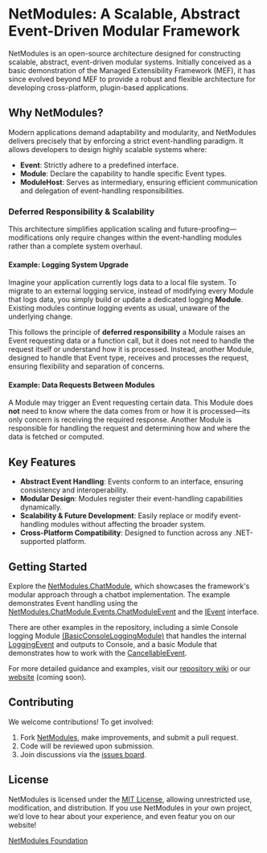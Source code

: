 # NetModules: A Scalable, Abstract Event-Driven Modular Framework

NetModules is an open-source architecture designed for constructing scalable, abstract, event-driven modular systems. Initially conceived as a basic demonstration of the Managed Extensibility Framework (MEF), it has since evolved beyond MEF to provide a robust and flexible architecture for developing cross-platform, plugin-based applications.

## Why NetModules?

Modern applications demand adaptability and modularity, and NetModules delivers precisely that by enforcing a strict event-handling paradigm. It allows developers to design highly scalable systems where:

- **Event**: Strictly adhere to a predefined interface.
- **Module**: Declare the capability to handle specific Event types.
- **ModuleHost**: Serves as intermediary, ensuring efficient communication and delegation of event-handling responsibilities.

### Deferred Responsibility & Scalability

This architecture simplifies application scaling and future-proofing—modifications only require changes within the event-handling modules rather than a complete system overhaul.

#### Example: Logging System Upgrade

Imagine your application currently logs data to a local file system. To migrate to an external logging service, instead of modifying every Module that logs data, you simply build or update a dedicated logging **Module**. Existing modules continue logging events as usual, unaware of the underlying change.

This follows the principle of **deferred responsibility** a Module raises an Event requesting data or a function call, but it does not need to handle the request itself or understand how it is processed. Instead, another Module, designed to handle that Event type, receives and processes the request, ensuring flexibility and separation of concerns.

#### Example: Data Requests Between Modules

A Module may trigger an Event requesting certain data. This Module does **not** need to know where the data comes from or how it is processed—its only concern is receiving the required response. Another Module is responsible for handling the request and determining how and where the data is fetched or computed.

## Key Features

- **Abstract Event Handling**: Events conform to an interface, ensuring consistency and interoperability.
- **Modular Design**: Modules register their event-handling capabilities dynamically.
- **Scalability & Future Development**: Easily replace or modify event-handling modules without affecting the broader system.
- **Cross-Platform Compatibility**: Designed to function across any .NET-supported platform.

## Getting Started

Explore the [NetModules.ChatModule](https://github.com/netmodules/netmodules/tree/master/NetModules.ChatBot), which showcases the framework's modular approach through a chatbot implementation. The example demonstrates Event handling using the [NetModules.ChatModule.Events.ChatModuleEvent](https://github.com/netmodules/netmodules/tree/master/NetModules.ChatBot.Events) and the [IEvent](https://github.com/netmodules/netmodules/blob/master/netmodules/Interfaces/IEvent.cs) interface.

There are other examples in the repository, including a simle Console logging Module [(BasicConsoleLoggingModule)](https://github.com/netmodules/netmodules/blob/main/NetModules.BasicConsoleLogging/BasicConsoleLoggingModule.cs) that handles the internal [LoggingEvent](https://github.com/netmodules/netmodules/blob/main/NetModules/Events/LoggingEvent.cs) and outputs to Console, and a basic Module that demonstrates how to work with the [CancellableEvent](https://github.com/netmodules/netmodules/blob/main/NetModules/CancellableEvent.cs).

For more detailed guidance and examples, visit our [repository wiki](https://github.com/netmodules/netmodules/wiki) or our [website](https://netmodules.net/) (coming soon).

## Contributing

We welcome contributions! To get involved:
1. Fork [NetModules](https://github.com/netmodules/NetModules), make improvements, and submit a pull request.
2. Code will be reviewed upon submission.
3. Join discussions via the [issues board](https://github.com/netmodules/netmodules/issues).

## License

NetModules is licensed under the [MIT License](https://tldrlegal.com/license/mit-license), allowing unrestricted use, modification, and distribution. If you use NetModules in your own project, we’d love to hear about your experience, and even featur you on our website!

[NetModules Foundation](https://netmodules.net/)